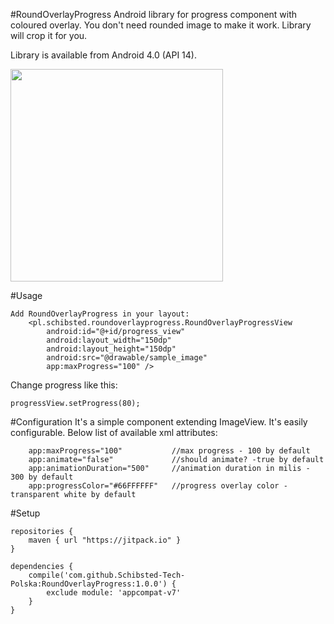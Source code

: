 #RoundOverlayProgress
Android library for progress component with coloured overlay. You don't need rounded image to make it work. Library will crop it for you.

Library is available from Android 4.0 (API 14).

<img src="http://g.recordit.co/l4dqVNcQ2K.gif" height="340" />

#Usage
```
Add RoundOverlayProgress in your layout:
    <pl.schibsted.roundoverlayprogress.RoundOverlayProgressView
        android:id="@+id/progress_view"
        android:layout_width="150dp"
        android:layout_height="150dp"
        android:src="@drawable/sample_image"
        app:maxProgress="100" />
```
        
Change progress like this:
```
progressView.setProgress(80);
```

#Configuration
It's a simple component extending ImageView. It's easily configurable. Below list of available xml attributes:

        app:maxProgress="100"           //max progress - 100 by default
        app:animate="false"             //should animate? -true by default
        app:animationDuration="500"     //animation duration in milis - 300 by default
        app:progressColor="#66FFFFFF"   //progress overlay color - transparent white by default
#Setup
```
repositories {
    maven { url "https://jitpack.io" }
}

dependencies {
    compile('com.github.Schibsted-Tech-Polska:RoundOverlayProgress:1.0.0') {
        exclude module: 'appcompat-v7'
    }
}
```
